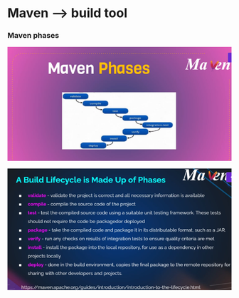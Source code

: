 # Maven --> build tool

### Maven phases

![alt text](maven-phases.png)

![alt text](maven-phases-2.png)